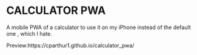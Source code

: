 # CALCULATOR PWA
A mobile PWA of a calculator to use it on my iPhone instead of the default one , which I hate.
<p>Preview:https://cparthur1.github.io/calculator_pwa/</p>
